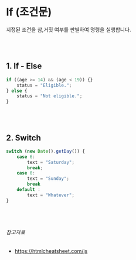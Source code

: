 # If  (조건문)

지정된 조건을 참,거짓 여부를 판별하여 명령을 실행합니다.

<br>
<br>

## 1. If - Else

```javascript
if ((age >= 14) && (age < 19)) {}
    status = "Eligible.";
} else {
    status = "Not eligible.";
}
````

<br>
<br>

## 2. Switch

```javascript
switch (new Date().getDay()) {
    case 6:
        text = "Saturday";
        break;
    case 0:
        text = "Sunday";
        break
    default :
        text = "Whatever";
}
```

<br>
<br>

###### 참고자료

* <a href="https://htmlcheatsheet.com/js/" target="_blank"> https://htmlcheatsheet.com/js </a>